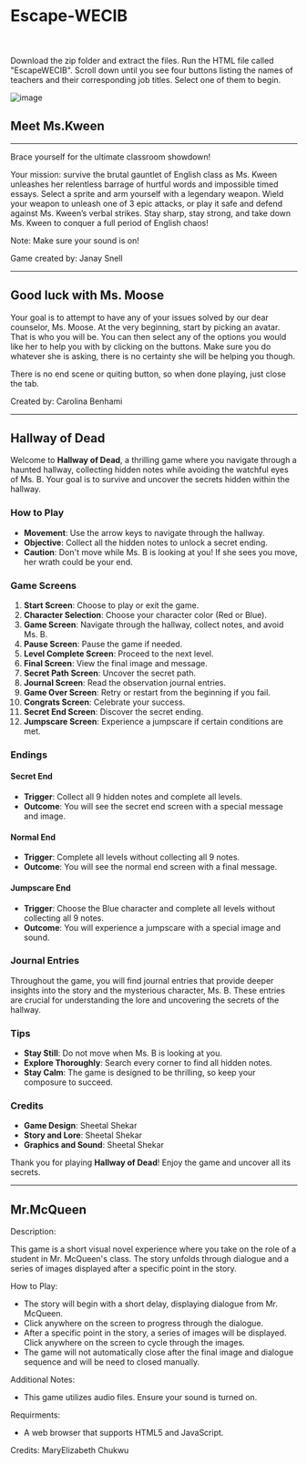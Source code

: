 # Escape-WECIB<br><br>

Download the zip folder and extract the files. Run the HTML file called "EscapeWECIB". Scroll down until you see four buttons listing the names of teachers and their corresponding job titles. Select one of them to begin.

![image](https://github.com/user-attachments/assets/79410d63-6c8e-4432-9686-6a42f3d19fea)


## Meet Ms.Kween
 -------------------------------
Brace yourself for the ultimate classroom showdown! 

Your mission: survive the brutal gauntlet of English class as Ms. Kween unleashes her relentless barrage of hurtful words and impossible timed essays. Select a sprite and arm yourself with a legendary weapon. Wield your weapon to unleash one of 3 epic attacks, or play it safe and defend against Ms. Kween’s verbal strikes. Stay sharp, stay strong, and take down Ms. Kween to conquer a full period of English chaos!

Note: Make sure your sound is on!

Game created by: Janay Snell

_______________________________________________________________________________________________
## Good luck with Ms. Moose
Your goal is to attempt to have any of your issues solved by our dear counselor, Ms. Moose. At the very beginning, start by picking an avatar. That is who you will be. You can then select any of the options you would like her to help you with by clicking on the buttons.
Make sure you do whatever she is asking, there is no certainty she will be helping you though.

There is no end scene or quiting button, so when done playing, just close the tab.

Created by: Carolina Benhami
_______________________________________________________________________________________________
## Hallway of Dead

Welcome to **Hallway of Dead**, a thrilling game where you navigate through a haunted hallway, collecting hidden notes while avoiding the watchful eyes of Ms. B. Your goal is to survive and uncover the secrets hidden within the hallway.

### How to Play

- **Movement**: Use the arrow keys to navigate through the hallway.
- **Objective**: Collect all the hidden notes to unlock a secret ending.
- **Caution**: Don't move while Ms. B is looking at you! If she sees you move, her wrath could be your end.

### Game Screens

1. **Start Screen**: Choose to play or exit the game.
2. **Character Selection**: Choose your character color (Red or Blue).
3. **Game Screen**: Navigate through the hallway, collect notes, and avoid Ms. B.
4. **Pause Screen**: Pause the game if needed.
5. **Level Complete Screen**: Proceed to the next level.
6. **Final Screen**: View the final image and message.
7. **Secret Path Screen**: Uncover the secret path.
8. **Journal Screen**: Read the observation journal entries.
9. **Game Over Screen**: Retry or restart from the beginning if you fail.
10. **Congrats Screen**: Celebrate your success.
11. **Secret End Screen**: Discover the secret ending.
12. **Jumpscare Screen**: Experience a jumpscare if certain conditions are met.

### Endings

#### Secret End

- **Trigger**: Collect all 9 hidden notes and complete all levels.
- **Outcome**: You will see the secret end screen with a special message and image.

#### Normal End

- **Trigger**: Complete all levels without collecting all 9 notes.
- **Outcome**: You will see the normal end screen with a final message.

#### Jumpscare End

- **Trigger**: Choose the Blue character and complete all levels without collecting all 9 notes.
- **Outcome**: You will experience a jumpscare with a special image and sound.

### Journal Entries

Throughout the game, you will find journal entries that provide deeper insights into the story and the mysterious character, Ms. B. These entries are crucial for understanding the lore and uncovering the secrets of the hallway.

### Tips

- **Stay Still**: Do not move when Ms. B is looking at you.
- **Explore Thoroughly**: Search every corner to find all hidden notes.
- **Stay Calm**: The game is designed to be thrilling, so keep your composure to succeed.

### Credits

- **Game Design**: Sheetal Shekar
- **Story and Lore**: Sheetal Shekar
- **Graphics and Sound**: Sheetal Shekar

Thank you for playing **Hallway of Dead**! Enjoy the game and uncover all its secrets.
____________________________________________________________________________________________
## Mr.McQueen

Description:

This game is a short visual novel experience where you take on the role of a student in Mr. McQueen's class.  The story unfolds through dialogue and a series of images displayed after a specific point in the story.

How to Play:
- The story will begin with a short delay, displaying dialogue from Mr. McQueen.
- Click anywhere on the screen to progress through the dialogue.
- After a specific point in the story, a series of images will be displayed. Click anywhere on the screen to cycle through the images.
- The game will not automatically close after the final image and dialogue sequence and will be need to closed manually.

Additional Notes:
- This game utilizes audio files. Ensure your sound is turned on.

Requirments:
- A web browser that supports HTML5 and JavaScript.

Credits:
MaryElizabeth Chukwu
